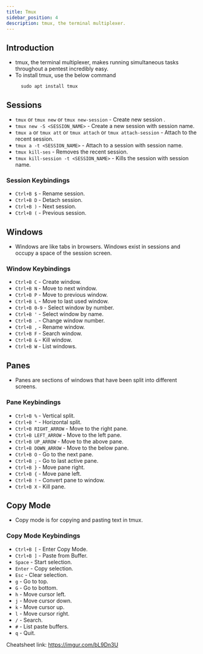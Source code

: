 ```yaml
---
title: Tmux
sidebar_position: 4
description: tmux, the terminal multiplexer.
---
```


## Introduction
- tmux, the terminal multiplexer, makes running simultaneous tasks throughout a pentest incredibly easy.
- To install tmux, use the below command
  ```
    sudo apt install tmux
  ```

## Sessions
- `tmux` or `tmux new` or `tmux new-session` - Create new session .
- `tmux new -S <SESSION_NAME>` - Create a new session with session name.
- `tmux a` or `tmux att` or `tmux attach` or `tmux attach-session` - Attach to the recent session.
- `tmux a -t <SESSION_NAME>` - Attach to a session with session name.
- `tmux kill-ses` - Removes the recent session.
- `tmux kill-session -t <SESSION_NAME>` - Kills the session with session name.

### Session Keybindings
- `Ctrl+B $` - Rename session.
- `Ctrl+B D` - Detach session.
- `Ctrl+B )` - Next session.
- `Ctrl+B (` - Previous session.

## Windows
- Windows are like tabs in browsers. Windows exist in sessions and occupy a space of the session screen.

### Window Keybindings
- `Ctrl+B C` - Create window.
- `Ctrl+B N` - Move to next window.
- `Ctrl+B P` - Move to previous window.
- `Ctrl+B L` - Move to last used window.
- `Ctrl+B 0-9` - Select window by number.
- `Ctrl+B '` - Select window by name.
- `Ctrl+B .` - Change window number.
- `Ctrl+B ,` - Rename window.
- `Ctrl+B F` - Search window.
- `Ctrl+B &` - Kill window.
- `Ctrl+B W` - List windows.

## Panes
- Panes are sections of windows that have been split into different screens.

### Pane Keybindings
- `Ctrl+B %` - Vertical split.
- `Ctrl+B "` - Horizontal split.
- `Ctrl+B RIGHT_ARROW` - Move to the right pane.
- `Ctrl+B LEFT_ARROW` - Move to the left pane.
- `Ctrl+B UP_ARROW` - Move to the above pane.
- `Ctrl+B DOWN_ARROW` - Move to the below pane.
- `Ctrl+B O` - Go to the next pane.
- `Ctrl+B ;` - Go to last active pane.
- `Ctrl+B }` - Move pane right.
- `Ctrl+B {` - Move pane left.
- `Ctrl+B !` - Convert pane to window.
- `Ctrl+B X` - Kill pane.

## Copy Mode
- Copy mode is for copying and pasting text in tmux.

### Copy Mode Keybindings
- `Ctrl+B [` - Enter Copy Mode.
- `Ctrl+B ]` - Paste from Buffer.
- `Space` - Start selection.
- `Enter` - Copy selection.
- `Esc` - Clear selection.
- `g` - Go to top.
- `G` - Go to bottom.
- `h` - Move cursor left.
- `j` - Move cursor down.
- `k` - Move cursor up.
- `l` - Move cursor right.
- `/` - Search.
- `#` - List paste buffers.
- `q` - Quit.

Cheatsheet link: https://imgur.com/bL9Dn3U